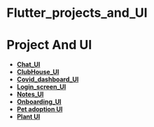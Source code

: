 # Flutter_projects_and_UI

# Project And UI

- **[Chat_UI](https://github.com/hadikachmar3/chat_ui/tree/master)**
- **[ClubHouse_UI](https://github.com/hadikachmar3/flutter_club_house)**
- **[Covid_dashboard_UI](https://github.com/hadikachmar3/Flutter_covid_dashboard)**
- **[Login_screen_UI](https://github.com/hadikachmar3/Flutter_login_design)**
- **[Notes_UI](https://github.com/hadikachmar3/Flutter_notes_UI)**
- **[Onboarding_UI](https://github.com/hadikachmar3/Flutter_onboarding)**
- **[Pet adoption UI](https://github.com/hadikachmar3/Flutter_pet_adoption)**
- **[Plant UI](https://github.com/hadikachmar3/Flutter_plant_UI)**





